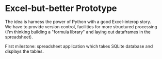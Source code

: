 # Excel-but-better Prototype
The idea is harness the power of Python with a good Excel-interop story. We have to provide version control, facilities for more structured processing (I'm thinking building a "formula library" and laying out dataframes in the spreadsheet).

First milestone: spreadsheet application which takes SQLite database and displays the tables.

